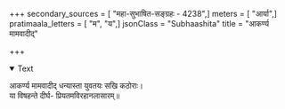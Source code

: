 +++
secondary_sources = [ "महा-सुभाषित-सङ्ग्रहः - 4238",]
meters = [ "आर्या",]
pratimaala_letters = [ "म", "य",]
jsonClass = "Subhaashita"
title = "आकर्ण्य मामवादीद्"

+++

<details open><summary>Text</summary>

आकर्ण्य मामवादीद् धन्यास्ता युवतयः सखि कठोराः।  
या विषहन्ते दीर्घ- प्रियतमविरहानलासारम्॥
</details>

